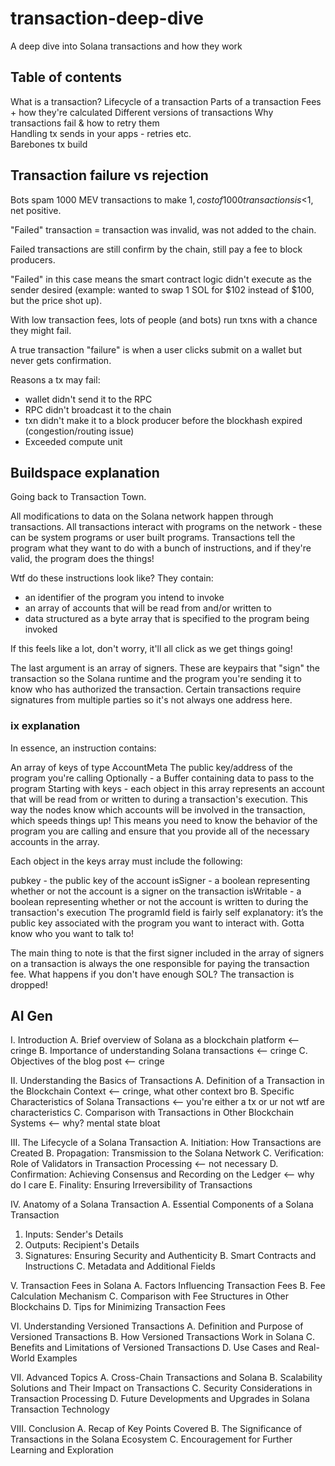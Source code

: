 # transaction-deep-dive
A deep dive into Solana transactions and how they work

## Table of contents
What is a transaction?
Lifecycle of a transaction
Parts of a transaction
Fees + how they're calculated
Different versions of transactions
Why transactions fail & how to retry them  
Handling tx sends in your apps - retries etc.  
Barebones tx build

## Transaction failure vs rejection 
Bots spam 1000 MEV transactions to make $1, cost of 1000 transactions is <$1, net positive.

"Failed" transaction = transaction was invalid, was not added to the chain.

Failed transactions are still confirm by the chain, still pay a fee to block producers. 

"Failed" in this case means the smart contract logic didn't execute as the sender desired (example: wanted to swap 1 SOL for $102 instead of $100, but the price shot up). 

With low transaction fees, lots of people (and bots) run txns with a chance they might fail. 

A true transaction "failure" is when a user clicks submit on a wallet but never gets confirmation. 

Reasons a tx may fail:
- wallet didn't send it to the RPC
- RPC didn't broadcast it to the chain
- txn didn't make it to a block producer before the blockhash expired (congestion/routing issue)
- Exceeded compute unit

## Buildspace explanation
Going back to Transaction Town.

All modifications to data on the Solana network happen through transactions. All transactions interact with programs on the network - these can be system programs or user built programs. Transactions tell the program what they want to do with a bunch of instructions, and if they're valid, the program does the things!

Wtf do these instructions look like? They contain:

- an identifier of the program you intend to invoke
- an array of accounts that will be read from and/or written to
- data structured as a byte array that is specified to the program being invoked

If this feels like a lot, don't worry, it'll all click as we get things going!

The last argument is an array of signers. These are keypairs that "sign" the transaction so the Solana runtime and the program you're sending it to know who has authorized the transaction. Certain transactions require signatures from multiple parties so it's not always one address here.


### ix explanation
In essence, an instruction contains:

An array of keys of type AccountMeta
The public key/address of the program you're calling
Optionally - a Buffer containing data to pass to the program
Starting with keys - each object in this array represents an account that will be read from or written to during a transaction's execution. This way the nodes know which accounts will be involved in the transaction, which speeds things up! This means you need to know the behavior of the program you are calling and ensure that you provide all of the necessary accounts in the array.

Each object in the keys array must include the following:

pubkey - the public key of the account
isSigner - a boolean representing whether or not the account is a signer on the transaction
isWritable - a boolean representing whether or not the account is written to during the transaction's execution
The programId field is fairly self explanatory: it’s the public key associated with the program you want to interact with. Gotta know who you want to talk to!

The main thing to note is that the first signer included in the array of signers on a transaction is always the one responsible for paying the transaction fee. What happens if you don't have enough SOL? The transaction is dropped!


## AI Gen
I. Introduction
A. Brief overview of Solana as a blockchain platform <-- cringe
B. Importance of understanding Solana transactions <-- cringe
C. Objectives of the blog post <-- cringe

II. Understanding the Basics of Transactions
A. Definition of a Transaction in the Blockchain Context <-- cringe, what other context bro
B. Specific Characteristics of Solana Transactions <-- you're either a tx or ur not wtf are characteristics
C. Comparison with Transactions in Other Blockchain Systems <-- why? mental state bloat

III. The Lifecycle of a Solana Transaction
A. Initiation: How Transactions are Created
B. Propagation: Transmission to the Solana Network
C. Verification: Role of Validators in Transaction Processing <-- not necessary
D. Confirmation: Achieving Consensus and Recording on the Ledger <-- why do I care
E. Finality: Ensuring Irreversibility of Transactions

IV. Anatomy of a Solana Transaction
A. Essential Components of a Solana Transaction
1. Inputs: Sender's Details
2. Outputs: Recipient's Details
3. Signatures: Ensuring Security and Authenticity
B. Smart Contracts and Instructions
C. Metadata and Additional Fields

V. Transaction Fees in Solana
A. Factors Influencing Transaction Fees
B. Fee Calculation Mechanism
C. Comparison with Fee Structures in Other Blockchains
D. Tips for Minimizing Transaction Fees

VI. Understanding Versioned Transactions
A. Definition and Purpose of Versioned Transactions
B. How Versioned Transactions Work in Solana
C. Benefits and Limitations of Versioned Transactions
D. Use Cases and Real-World Examples

VII. Advanced Topics
A. Cross-Chain Transactions and Solana
B. Scalability Solutions and Their Impact on Transactions
C. Security Considerations in Transaction Processing
D. Future Developments and Upgrades in Solana Transaction Technology

VIII. Conclusion
A. Recap of Key Points Covered
B. The Significance of Transactions in the Solana Ecosystem
C. Encouragement for Further Learning and Exploration